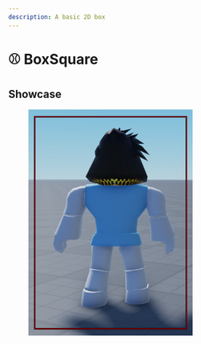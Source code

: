 ```yaml
---
description: A basic 2D box
---
```


# ⚾ BoxSquare

## Showcase

<figure><img src="../../.gitbook/assets/image_2023-03-20_204032372.png" alt=""><figcaption></figcaption></figure>
